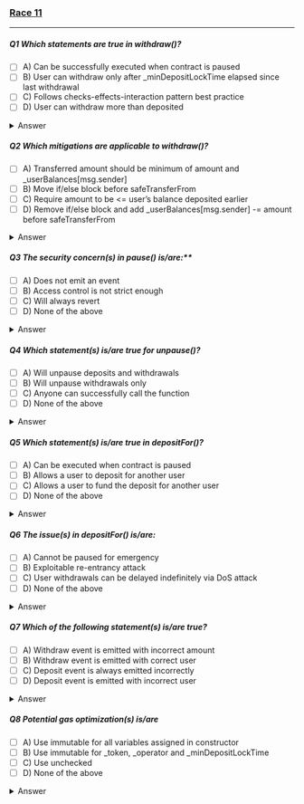 ### [Race 11](https://ventral.digital/posts/2022/10/31/race-11-of-the-secureum-bootcamp-epoch)

---

##### Q1 Which statements are true in withdraw()?
- [ ] A) Can be successfully executed when contract is paused 
- [ ] B) User can withdraw only after _minDepositLockTime elapsed since last withdrawal 
- [ ] C) Follows checks-effects-interaction pattern best practice 
- [ ] D) User can withdraw more than deposited
<details>
<summary>Answer</summary>
D
<p>
The _require_ statement right at the start of the function ensures that any attempt to call it will revert when the contract is paused.<br>
The time is not measured since the last withdrawal but since the last deposit.<br>
Does not follow the CEI pattern since calling _safeTransferFrom()_ on the __token_ is an interaction with an external contract, and effects like the balance update happen after it.<br>
When a user attempts to withdraw an _amount_ larger than their current balance, it'll simply be set to 0 and the requested amount would be send without any issue as long as the user does not attempt to send more tokens than the contract owns.
</p>
</details> 

##### Q2 Which mitigations are applicable to withdraw()?
- [ ] A) Transferred amount should be minimum of amount and _userBalances[msg.sender] 
- [ ] B) Move if/else block before safeTransferFrom 
- [ ] C) Require amount to be <= user’s balance deposited earlier 
- [ ] D) Remove if/else block and add _userBalances[msg.sender] -= amount before safeTransferFrom
<details>
<summary>Answer</summary>
A,C,D
<p>
Checking which one of _amount_ or the actual current balance is smaller, then using that as the amount of tokens to transfer to the user, does indeed seem like an easy way to mitigate the bug allowing to withdraw arbitrary amounts.<br>
Moving the _if/else_ block before _safeTransferFrom_ would bring the function closer to following the CEI pattern. Altough, it likely wouldn't mitigate any exploitable issue, since the __token_ is set by the deployer and, assuming it follows typical ERC20 implementations, it wouldn't allow for reentrancy by the token receiver. It still wouldn't follow the CEI pattern completely though, since Events too are considered effects.<br>
Using a _require_ to ensure the _amount_ isn't larger than the users actual balance is a more typical way to handle these situations. At least more typical than sending the minimum of _amount_ and the users actual balance instead. With this change, the _else_ block can also be removed since it'll become unreachable.<br>
The last mitigation suggestion makes use of the fact that Solidity ^0.8.0 will automatically check whether there'd be an integer underflow when subtracting the _amount_ from the user's balance. This is likely the most gas efficient solution, although it won't offer a good error message for the user when it happens.
</p>
</details> 

##### Q3 The security concern(s) in pause() is/are:** 
- [ ] A) Does not emit an event 
- [ ] B) Access control is not strict enough 
- [ ] C) Will always revert 
- [ ] D) None of the above
<details>
<summary>Answer</summary>
A
<p>
The general best practice is, that all state changing functions should emit an event. This is especially true for functions that one wants to monitor off-chain, the _pause/unpause_ functions being a perfect example for that.<br>
The access control is actually very strict. So strict in fact that the _pause()_ function will always revert unless both __operator_ and __governance_ are the same address. The inline comment makes it clear that this behavior is unintentional and a bug.<br>
But the constructor isn't preventing both from being the same address and even then, anyone can call _changeGovernance()_ and make it the same. So claiming it would always revert isn't correct either.
</p>
</details> 

##### Q4 Which statement(s) is/are true for unpause()?
- [ ] A) Will unpause deposits and withdrawals 
- [ ] B) Will unpause withdrawals only 
- [ ] C) Anyone can successfully call the function 
- [ ] D) None of the above
<details>
<summary>Answer</summary>
B,C
<p>
Although the _withdraw()_ function does, the _deposit()_ function does not ensure that nobody can use it while the contract is paused. The best practice would be, if possible, to have it the other way around. When a contract needs to be paused due to an emergency, such as a discovered bug, it should become impossible for users to deposit new funds into the vulnerable contract while still allowing users to withdraw their funds.<br>
Even though _unpause()_ function appears to correctly _require_ the caller to be the __governance_ address, anyone can call _changeGovernance()_ to set it to themselves.
</p>
</details> 

##### Q5 Which statement(s) is/are true in depositFor()?
- [ ] A) Can be executed when contract is paused 
- [ ] B) Allows a user to deposit for another user 
- [ ] C) Allows a user to fund the deposit for another user 
- [ ] D) None of the above
<details>
<summary>Answer</summary>
A,B
<p>
Although the _withdraw()_ function does, the _deposit()_ function does not ensure that nobody can use it while the contract is paused. The best practice would be, if possible, to have it the other way around. When a contract needs to be paused due to an emergency, such as a discovered bug, it should become impossible for users to deposit new funds into the vulnerable contract while still allowing users to withdraw their funds.<br>
In order to make a deposit for another _user_, that user needs to have approved the contract to make use of their tokens. It's not possible for one user to use their funds for a deposit for another user.
</p>
</details> 

##### Q6 The issue(s) in depositFor() is/are:
- [ ] A) Cannot be paused for emergency 
- [ ] B) Exploitable re-entrancy attack 
- [ ] C) User withdrawals can be delayed indefinitely via DoS attack 
- [ ] D) None of the above
<details>
<summary>Answer</summary>
A,C
<p>
Although the _withdraw()_ function does, the _deposit()_ function does not ensure that nobody can use it while the contract is paused. The best practice would be, if possible, to have it the other way around. When a contract needs to be paused due to an emergency, such as a discovered bug, it should become impossible for users to deposit new funds into the vulnerable contract while still allowing users to withdraw their funds.<br>
The only external call made is one to the __token_. The token is chosen by the operator and, assuming that it can be trusted and doesn't behave in an unexpected way, there should be no other external call that give the caller an opportunity to re-enter.<br>
There's indeed an opportunity to Deny another user the Service to withdraw their funds. That is because anyone can call the function with an _amount_ of 0 and the victim's address as depositor. In that case, no matter whether the victim has an open allowance with the contract, an attacker can keep increasing __userLastDeposit_ indefinitely to delay when the withdrawal is possible. The attacker would have to regularly keep calling the function and pay for the gas that uses though.
</p>
</details> 

##### Q7 Which of the following statement(s) is/are true?
- [ ] A) Withdraw event is emitted with incorrect amount 
- [ ] B) Withdraw event is emitted with correct user 
- [ ] C) Deposit event is always emitted incorrectly 
- [ ] D) Deposit event is emitted with incorrect user    
<details>
<summary>Answer</summary>
B,D
<p>
The event emitted during withdrawal appears to be used correctly.<br>
It seems more correct to log the user that the deposit is being made for instead of the calling address.
</p>
</details> 

##### Q8 Potential gas optimization(s) is/are
- [ ] A) Use immutable for all variables assigned in constructor 
- [ ] B) Use immutable for _token, _operator and _minDepositLockTime 
- [ ] C) Use unchecked 
- [ ] D) None of the above
<details>
<summary>Answer</summary>
B,C
<p>
Most _internal_ variables assigned in the constructor are currently using expensive storage space. It would cost much less gas to use _immutable_ variables which are placed into the bytecode during the deployment of the contract.<br>
There is however the __governance()_ variable which is intended to be changeable through the _changeGovernance()_ function. This one should stay a storage variable, although one could argue it should become _public_ to make its current state more easily readable.<br>
There are a few places where _unchecked_ blocks can be used without much risk to skip integer overflow checks and save gas. These are places that are unlikely to overflow due to their nature such as adding an amount of tokens to a balance or adding seconds to a timestamp.
</p>
</details> 